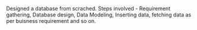 Designed a database from scrached. 
Steps involved - Requirement gathering, Database design, Data Modeling, Inserting data, fetching data as per buisness requirement and so on. 
